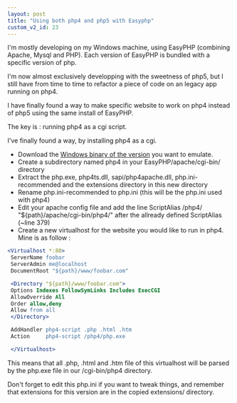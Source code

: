 ```yaml
---
layout: post
title: "Using both php4 and php5 with Easyphp"
custom_v2_id: 23
---
```


I'm mostly developing on my Windows machine, using EasyPHP (combining Apache,
Mysql and PHP). Each version of EasyPHP is bundled with a specific version of
php.

I'm now almost exclusively developping with the sweetness of php5, but I still
have from time to time to refactor a piece of code on an legacy app running on
php4.

I have finally found a way to make specific website to work on php4 instead of
php5 using the same install of EasyPHP.

The key is : running php4 as a cgi script.

I've finally found a way, by installing php4 as a cgi.

  * Download the [Windows binary of the version](http://fr.php.net/releases/) you want to emulate.
  * Create a subdirectory named php4 in your EasyPHP/apache/cgi-bin/ directory 
  * Extract the php.exe, php4ts.dll, sapi/php4apache.dll, php.ini-recommended and the extensions directory in this new directory 
  * Rename php.ini-recommended to php.ini (this will be the php.ini used with php4) 
  * Edit your apache config file and add the line ScriptAlias /php4/ "${path}/apache/cgi-bin/php4/" after the allready defined ScriptAlias (~line 379)
  * Create a new virtualhost for the website you would like to run in php4. Mine is as follow :
    
```apache
<Virtualhost *:80>   
 ServerName foobar   
 ServerAdmin me@localhost   
 DocumentRoot "${path}/www/foobar.com"   

 <Directory "${path}/www/foobar.com">   
 Options Indexes FollowSymLinks Includes ExecCGI   
 AllowOverride All   
 Order allow,deny   
 Allow from all   
 </Directory>   

 AddHandler php4-script .php .html .htm   
 Action     php4-script /php4/php.exe   

 </Virtualhost> 
```

This means that all .php, .html and .htm file of this virtualhost will be
parsed by the php.exe file in our /cgi-bin/php4 directory.

Don't forget to edit this php.ini if you want to tweak things, and remember
that extensions for this version are in the copied extensions/ directory.

